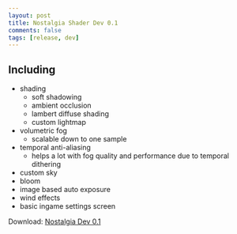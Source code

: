 ```yaml
---
layout: post
title: Nostalgia Shader Dev 0.1
comments: false
tags: [release, dev]
---
```


<h2> Including </h2>

* shading
  * soft shadowing
  * ambient occlusion
  * lambert diffuse shading
  * custom lightmap
* volumetric fog
  * scalable down to one sample
* temporal anti-aliasing
  * helps a lot with fog quality and performance due to temporal dithering
* custom sky
* bloom
* image based auto exposure
* wind effects
* basic ingame settings screen


Download: [Nostalgia Dev 0.1](https://github.com/rre36/GLSL-LegacyShader/releases/download/v0.1/NostalgiaMain_dev0.1.zip)